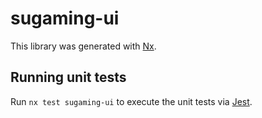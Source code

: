 # sugaming-ui

This library was generated with [Nx](https://nx.dev).

## Running unit tests

Run `nx test sugaming-ui` to execute the unit tests via [Jest](https://jestjs.io).
